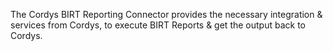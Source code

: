 The Cordys BIRT Reporting Connector provides the necessary integration & services from Cordys, to execute BIRT Reports & get the output back to Cordys.